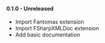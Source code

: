 #### 0.1.0 - Unreleased
* Import Fantomas extension
* Import FSharpXMLDoc extension
* Add basic documentation

